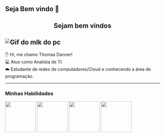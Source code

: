 ## Seja Bem vindo 👋

<center><h2> Sejam bem vindos </center></h2>

![Gif do mlk do pc](https://media1.giphy.com/media/v1.Y2lkPTc5MGI3NjExdmppZzdhM3MwZWdwazVyNTc0eTdrbXhpcG1kODN6OXkzaWV6cnM1ZSZlcD12MV9pbnRlcm5hbF9naWZfYnlfaWQmY3Q9Zw/RbDKaczqWovIugyJmW/giphy.webp)
------------------- 

✋ Hi, me chamo Thomas Danner!<br>
💻 Atuo como Analista de TI.<br> 
☁️ Estudante de redes de computadores/Cloud e conhecendo a área de programação.

----------------------
### Minhas Habilidades

<img src="https://cdn.jsdelivr.net/gh/devicons/devicon@latest/icons/amazonwebservices/amazonwebservices-original-wordmark.svg" width= "100px">
<img src="https://cdn.jsdelivr.net/gh/devicons/devicon@latest/icons/windows11/windows11-original.svg" width= "100px">
<img src="https://cdn.jsdelivr.net/gh/devicons/devicon@latest/icons/mysql/mysql-original-wordmark.svg" width= "100px">
<img src="https://cdn.jsdelivr.net/gh/devicons/devicon@latest/icons/google/google-original-wordmark.svg" width= "100px">


<!--

**thomas29danner/thomas29danner** is a ✨ _special_ ✨ repository because its `README.md` (this file) appears on your GitHub profile.

Here are some ideas to get you started:

- 🔭 I’m currently working on ...
- 🌱 I’m currently learning ...
- 👯 I’m looking to collaborate on ...
- 🤔 I’m looking for help with ...
- 💬 Ask me about ...
- 📫 How to reach me: ...
- 😄 Pronouns: ...
- ⚡ Fun fact: ...
-->
